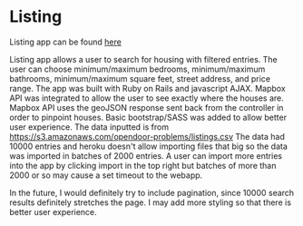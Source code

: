 # Listing

[here]: http://opendoorapp.herokuapp.com

Listing app can be found [here]

Listing app allows a user to search for housing with filtered entries.
The user can choose minimum/maximum bedrooms, minimum/maximum bathrooms,
minimum/maximum square feet, street address, and price range. The app was built
with Ruby on Rails and javascript AJAX. Mapbox API was integrated to allow the
user to see exactly where the houses are. Mapbox API uses the geoJSON
response sent back from the controller in order to pinpoint houses.
Basic bootstrap/SASS was added to allow better user experience.
The data inputted is from
https://s3.amazonaws.com/opendoor-problems/listings.csv
The data had 10000 entries and heroku doesn't allow importing files that
big so the data was imported in batches of 2000 entries. A user can import
more entries into the app by clicking import in the top right but batches
of more than 2000 or so may cause a set timeout to the webapp.


In the future, I would definitely try to include pagination, since 10000
search results definitely stretches the page. I may add more styling so that
there is better user experience.
